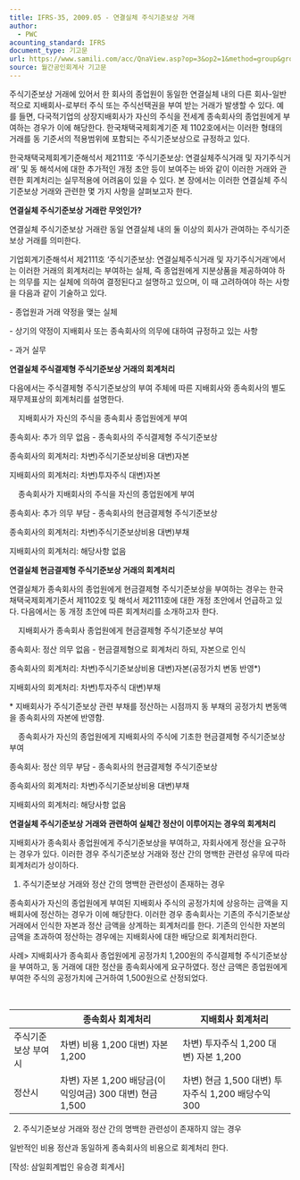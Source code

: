 ```yaml
---
title: IFRS-35, 2009.05 - 연결실체 주식기준보상 거래
author:
  - PWC
acounting_standard: IFRS
document_type: 기고문
url: https://www.samili.com/acc/QnaView.asp?op=3&op2=1&method=group&group=2086-15;1&orgcode=0&searchword=&page=33&code=IFRS%2D35%3A200905
source: 월간공인회계사 기고문
---
```

주식기준보상 거래에 있어서 한 회사의 종업원이 동일한 연결실체 내의 다른 회사-일반적으로 지배회사-로부터 주식 또는 주식선택권을 부여 받는 거래가 발생할 수 있다. 예를 들면, 다국적기업의 상장지배회사가 자신의 주식을 전세계 종속회사의 종업원에게 부여하는 경우가 이에 해당한다. 한국채택국제회계기준 제 1102호에서는 이러한 형태의 거래를 동 기준서의 적용범위에 포함되는 주식기준보상으로 규정하고 있다.

  

한국채택국제회계기준해석서 제2111호 ‘주식기준보상: 연결실체주식거래 및 자기주식거래’ 및 동 해석서에 대한 추가적인 개정 초안 등이 보여주는 바와 같이 이러한 거래와 관련한 회계처리는 실무적용에 어려움이 있을 수 있다. 본 장에서는 이러한 연결실체 주식기준보상 거래와 관련한 몇 가지 사항을 살펴보고자 한다.

  

**연결실체 주식기준보상 거래란 무엇인가?**

연결실체 주식기준보상 거래란 동일 연결실체 내의 둘 이상의 회사가 관여하는 주식기준보상 거래를 의미한다.

  

기업회계기준해석서 제2111호 ‘주식기준보상: 연결실체주식거래 및 자기주식거래’에서는 이러한 거래의 회계처리는 부여하는 실체, 즉 종업원에게 지분상품을 제공하여야 하는 의무를 지는 실체에 의하여 결정된다고 설명하고 있으며, 이 때 고려하여야 하는 사항을 다음과 같이 기술하고 있다.

\- 종업원과 거래 약정을 맺는 실체

\- 상기의 약정이 지배회사 또는 종속회사의 의무에 대하여 규정하고 있는 사항

\- 과거 실무

  

**연결실체 주식결제형 주식기준보상 거래의 회계처리**

다음에서는 주식결제형 주식기준보상의 부여 주체에 따른 지배회사와 종속회사의 별도 재무제표상의 회계처리를 설명한다.

    지배회사가 자신의 주식을 종속회사 종업원에게 부여

종속회사: 추가 의무 없음 - 종속회사의 주식결제형 주식기준보상

  

종속회사의 회계처리: 차변)주식기준보상비용 대변)자본

지배회사의 회계처리: 차변)투자주식 대변)자본

    종속회사가 지배회사의 주식을 자신의 종업원에게 부여

종속회사: 추가 의무 부담 - 종속회사의 현금결제형 주식기준보상

  

종속회사의 회계처리: 차변)주식기준보상비용 대변)부채

지배회사의 회계처리: 해당사항 없음

  

**연결실체 현금결제형 주식기준보상 거래의 회계처리**

연결실체가 종속회사의 종업원에게 현금결제형 주식기준보상을 부여하는 경우는 한국채택국제회계기준서 제1102호 및 해석서 제2111호에 대한 개정 초안에서 언급하고 있다. 다음에서는 동 개정 초안에 따른 회계처리를 소개하고자 한다.

    지배회사가 종속회사 종업원에게 현금결제형 주식기준보상 부여

종속회사: 정산 의무 없음 - 현금결제형으로 회계처리 하되, 자본으로 인식

종속회사의 회계처리: 차변)주식기준보상비용 대변)자본(공정가치 변동 반영\*)

지배회사의 회계처리: 차변)투자주식 대변)부채

\* 지배회사가 주식기준보상 관련 부채를 정산하는 시점까지 동 부채의 공정가치 변동액을 종속회사의 자본에 반영함.

    종속회사가 자신의 종업원에게 지배회사의 주식에 기초한 현금결제형 주식기준보상 부여

종속회사: 정산 의무 부담 - 종속회사의 현금결제형 주식기준보상

종속회사의 회계처리: 차변)주식기준보상비용 대변)부채

지배회사의 회계처리: 해당사항 없음

  

**연결실체 주식기준보상 거래와 관련하여 실체간 정산이 이루어지는 경우의 회계처리**

지배회사가 종속회사 종업원에게 주식기준보상을 부여하고, 자회사에게 정산을 요구하는 경우가 있다. 이러한 경우 주식기준보상 거래와 정산 간의 명백한 관련성 유무에 따라 회계처리가 상이하다.

  

1) 주식기준보상 거래와 정산 간의 명백한 관련성이 존재하는 경우

종속회사가 자신의 종업원에게 부여된 지배회사 주식의 공정가치에 상응하는 금액을 지배회사에 정산하는 경우가 이에 해당한다. 이러한 경우 종속회사는 기존의 주식기준보상거래에서 인식한 자본과 정산 금액을 상계하는 회계처리를 한다. 기존의 인식한 자본의 금액을 초과하여 정산하는 경우에는 지배회사에 대한 배당으로 회계처리한다.

  

사례> 지배회사가 종속회사 종업원에게 공정가치 1,200원의 주식결제형 주식기준보상을 부여하고, 동 거래에 대한 정산을 종속회사에게 요구하였다. 정산 금액은 종업원에게 부여한 주식의 공정가치에 근거하여 1,500원으로 산정되었다.

    

|  | 종속회사 회계처리 | 지배회사 회계처리 |
| --- | --- | --- |
| 주식기준보상 부여시 | 차변) 비용 1,200  대변) 자본 1,200 | 차변) 투자주식 1,200  대변) 자본 1,200 |
| 정산시 | 차변) 자본 1,200  배당금(이익잉여금) 300  대변) 현금 1,500 | 차변) 현금 1,500  대변) 투자주식 1,200  배당수익 300 |

  

2) 주식기준보상 거래와 정산 간의 명백한 관련성이 존재하지 않는 경우

일반적인 비용 정산과 동일하게 종속회사의 비용으로 회계처리 한다.

  

\[작성: 삼일회계법인 유승경 회계사\]
